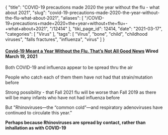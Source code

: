 {
    "title": "COVID-19 precautions made 2020 the year without the flu - what about 2021",
    "slug": "covid-19-precautions-made-2020-the-year-without-the-flu-what-about-2021",
    "aliases": [
        "/COVID-19+precautions+made+2020+the+year+without+the+flu+-+what+about+2021",
        "/12414"
    ],
    "tiki_page_id": 12414,
    "date": "2021-03-17",
    "categories": [
        "Virus"
    ],
    "tags": [
        "Virus",
        "bone",
        "child",
        "childhood viruses",
        "falls fractures",
        "influenza",
        "virus"
    ]
}


#### [Covid-19 Meant a Year Without the Flu. That’s Not All Good News](https://www.wired.com/story/covid-19-meant-a-year-without-the-flu-thats-not-all-good-news/) Wired March 19, 2021

Both COVID-19 and influenza appear to be spread thru the air

People who catch each of them them have not had that strain/mutation before

Strong possibility - that Fall 2021 flu will be worse than Fall 2019 as there will be many infants who have not had influenza before

But "Rhinoviruses—the “common cold”—and respiratory adenoviruses have continued to circulate this year."

 **Perhaps because Rhinoviruses are spread by contact, rather than inhallation as with COVID-19**